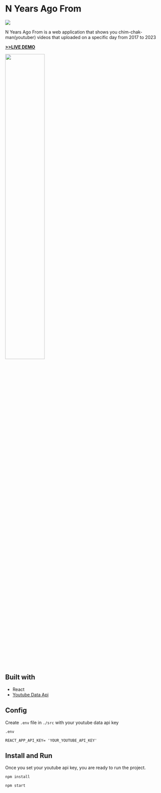 # N Years Ago From

<img src="https://img.shields.io/badge/React-gray?style=for-the-badge&logo=React&logoColor=#61DAFB">

N Years Ago From is a web application that shows you chim-chak-man(youtuber) videos that uploaded on a specific day from 2017 to 2023

[__>>LIVE DEMO__](https://prater21.github.io/N-Years-Ago-From/)

<img width="50%" src="https://user-images.githubusercontent.com/126800695/229607966-29cade94-fd5e-4d78-99e1-c040fac91543.gif" /> 


## Built with

- React
- [Youtube Data Api](https://developers.google.com/youtube)

## Config

Create ```.env``` file in ```./src``` with your youtube data api key

```.env```

```
REACT_APP_API_KEY= 'YOUR_YOUTUBE_API_KEY'
```


 ## Install and Run
 
  Once you set your youtube api key, you are ready to run the project.
 
 ```
 npm install
 
 npm start
 ```
